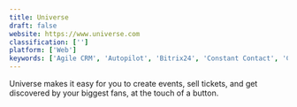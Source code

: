 ```yaml
---
title: Universe
draft: false 
website: https://www.universe.com
classification: ['']
platform: ['Web']
keywords: ['Agile CRM', 'Autopilot', 'Bitrix24', 'Constant Contact', 'Cortex', 'Falcon.io', 'Justuno', 'Kontentino', 'Loomly', 'MailChimp', 'Marketing Optimizer', 'NUVI', 'NiceJob', 'Salesforce Marketing Cloud', 'TapClicks', 'iContact']
---
```

Universe makes it easy for you to create events, sell tickets, and get discovered by your biggest fans, at the touch of a button.